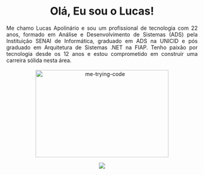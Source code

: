 # <div align="center">Olá, Eu sou o Lucas!</div>

<div align="justify">
Me chamo Lucas Apolinário e sou um profissional de tecnologia com 22 anos, formado em Análise e Desenvolvimento de Sistemas (ADS) pela Instituição SENAI de Informática, graduado em ADS na UNICID e pós graduado em Arquitetura de Sistemas .NET na FIAP. Tenho paixão por tecnologia desde os 12 anos e estou comprometido em construir uma carreira sólida nesta área.
</div>
<br>
<div align="center" style="display: inline_block">
<img  alt="me-trying-code" height="230" width="350" src="https://imgur.com/mJ3gKBy.gif">

<a href="https://www.linkedin.com/in/luqonhas/" target="_blank"><img src="https://img.shields.io/badge/-LinkedIn-%230077B5?style=for-the-badge&logo=linkedin&logoColor=white" target="_blank"></a>
</div>
